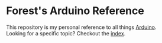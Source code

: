 # Forest's Arduino Reference
This repository is my personal reference to all things [Arduino](https://docs.arduino.cc/).<br>
Looking for a specific topic? Checkout the [index](https://github.com/frstray/FR_Arduino_Reference/blob/frstray-patch-1/topic_index.md). 
